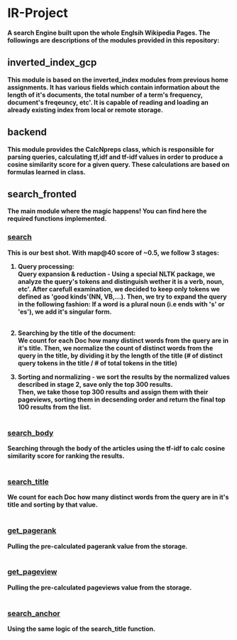 # <b> IR-Project <b>
A search Engine built upon the whole Englsih Wikipedia Pages.
The followings are descriptions of the modules provided in this repository:

## <b>inverted_index_gcp<b>
This module is based on the inverted_index modules from previous home assignments.
It has various fields which contain information about the length of it's documents, the total number of a term's frequency,
document's freqeuncy, etc'.
It is capable of reading and loading an already existing index from local or remote storage. 

## <b>backend<b>
This module provides the <b>CalcNpreps<b> class, which is responsible for parsing queries,
calculating tf,idf and tf-idf values in order to produce a cosine similarity score for a given query.
These calculations are based on formulas learned in class.

## <b>search_fronted<b>
The main module where the magic happens! You can find here the required functions implemented.

### <ins><b>search<b><ins>
This is our best shot. With map@40 score of ~0.5, we follow 3 stages: <br />
1. Query processing: <br />
Query expansion & reduction - Using a special NLTK package, we analyze the query's tokens and distinguish wether it is a verb, noun, etc'.
After carefull examination, we decided to keep only tokens we defined as 'good kinds'(NN, VB,...).
Then, we try to expand the query in the following fashion: If a word is a plural noun (i.e ends with 's' or 'es'), we add it's singular form.<br /> <br />

2. Searching by the title of the document:<br />
We count for each Doc how many distinct words from the query are in it's title. Then, we normalize the count of distinct words from the query in the title, by dividing it by the length of the title
(# of distinct query tokens in the title / # of total tokens in the title)<br />

3. Sorting and normalizing - we sort the results by the normalized values described in stage 2, save only the top 300 results.<br />
Then, we take those top 300 results and assign them with their pageviews, sorting them in decsending order and return the final top 100 results from the list.<br /> <br />

### <ins><b>search_body<b><ins> <br />
Searching  through the body of the articles using the tf-idf to calc cosine similarity score for ranking the results.<br /> <br />

### <ins><b>search_title<b><ins> <br />
We count for each Doc how many distinct words from the query are in it's title and sorting by that value. <br /> <br />

### <ins><b>get_pagerank<b><ins> <br />
Pulling the pre-calculated pagerank value from the storage. <br /> <br />

### <ins><b>get_pageview<b><ins> <br />
Pulling the pre-calculated pageviews value from the storage. <br /> <br />

### <ins><b>search_anchor<b><ins> <br />
Using the same logic of the search_title function.



